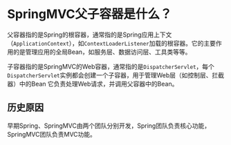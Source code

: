 # SpringMVC父子容器是什么？

父容器指的是Spring的根容器，通常指的是Spring应用上下文（`ApplicationContext`），如`ContextLoaderListener`加载的根容器。它的主要作用的是管理应用的全局Bean，如服务层、数据访问层、工具类等等。

子容器指的是SpringMVC的Web容器，通常指的是`DispatcherServlet`，每个`DispatcherServlet`实例都会创建一个子容器，用于管理Web层（如控制层、拦截器）中的Bean
它负责处理Web请求，并调用父容器中的Bean。


## 历史原因

早期Spring、SpringMVC由两个团队分别开发，Spring团队负责核心功能，SpringMVC团队负责MVC功能。